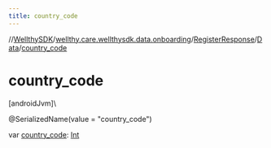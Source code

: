 ```yaml
---
title: country_code
---
```

//[WellthySDK](../../../../index.html)/[wellthy.care.wellthysdk.data.onboarding](../../index.html)/[RegisterResponse](../index.html)/[Data](index.html)/[country_code](country_code.html)



# country_code



[androidJvm]\




@SerializedName(value = "country_code")



var [country_code](country_code.html): [Int](https://kotlinlang.org/api/latest/jvm/stdlib/kotlin/-int/index.html)




